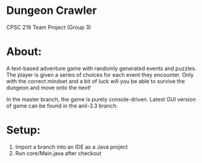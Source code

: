 # Dungeon Crawler
CPSC 219 Team Project (Group 3)

# About:
A text-based adventure game with randomly generated events and puzzles.
The player is given a series of choices for each event they encounter.
Only with the correct mindset and a bit of luck will you be able to survive the dungeon and move onto the next!

In the master branch, the game is purely console-driven.
Latest GUI version of game can be found in the anil-3.3 branch.

# Setup:
1. Import a branch into an IDE as a Java project
3. Run core/Main.java after checkout
